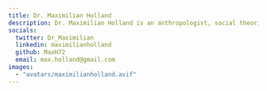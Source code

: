 ```yaml
---
title: Dr. Maximilian Holland
description: Dr. Maximilian Holland is an anthropologist, social theorist and international political economist, trying to ask questions and encourage critical thinking about social and environmental justice, sustainability and the human condition. He has lived and worked in Europe and Asia, and is currently based in Barcelona.
socials:
  twitter: Dr_Maximilian
  linkedin: maximilianholland
  github: MaxH72
  email: max.holland@gmail.com
images:
  - "avatars/maximilianholland.avif"
---
```


